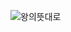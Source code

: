 ![왕의뜻대로](https://github.com/rlozlr/asTheKingWishes_ConsoleGame/assets/143188171/feb15a79-a4fb-4038-83ac-0574a090ec8e)
